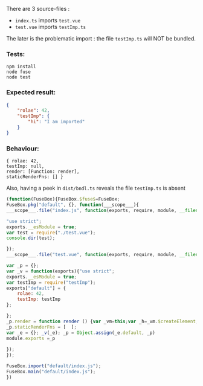There are 3 source-files :
- `index.ts` imports `test.vue`
- `test.vue` imports `testImp.ts`

The later is the problematic import : the file `testImp.ts` will NOT be bundled.

### Tests:
```
npm install
node fuse
node test
```
### Expected result:
```json
{
	"rolae": 42,
	"testImp": {
		"hi": "I am imported"
	}
}
```

### Behaviour:
```
{ rolae: 42,
testImp: null,
render: [Function: render],
staticRenderFns: [] }
```
Also, having a peek in `dist/bndl.ts` reveals the file `testImp.ts` is absent
```javascript
(function(FuseBox){FuseBox.$fuse$=FuseBox;
FuseBox.pkg("default", {}, function(___scope___){
___scope___.file("index.js", function(exports, require, module, __filename, __dirname){

"use strict";
exports.__esModule = true;
var test = require("./test.vue");
console.dir(test);

});
___scope___.file("test.vue", function(exports, require, module, __filename, __dirname){

var _p = {};
var _v = function(exports){"use strict";
exports.__esModule = true;
var testImp = require("testImp");
exports["default"] = {
    rolae: 42,
    testImp: testImp
};

};
_p.render = function render () {var _vm=this;var _h=_vm.$createElement;var _c=_vm._self._c||_h;return _c('div',[_vm._v("Blup")])}
_p.staticRenderFns = [  ];
var _e = {}; _v(_e); _p = Object.assign(_e.default, _p)
module.exports =_p
                
});
});

FuseBox.import("default/index.js");
FuseBox.main("default/index.js");
})
```